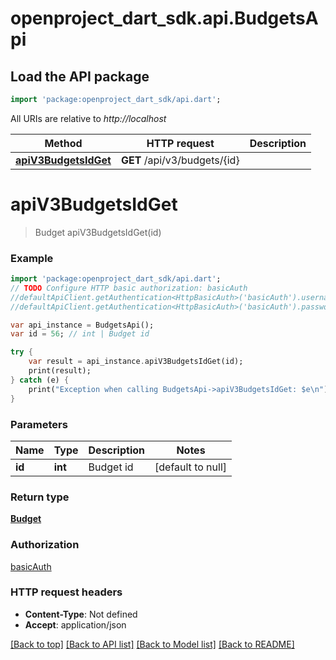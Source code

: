 # openproject_dart_sdk.api.BudgetsApi

## Load the API package
```dart
import 'package:openproject_dart_sdk/api.dart';
```

All URIs are relative to *http://localhost*

Method | HTTP request | Description
------------- | ------------- | -------------
[**apiV3BudgetsIdGet**](BudgetsApi.md#apiV3BudgetsIdGet) | **GET** /api/v3/budgets/{id} | 


# **apiV3BudgetsIdGet**
> Budget apiV3BudgetsIdGet(id)



### Example 
```dart
import 'package:openproject_dart_sdk/api.dart';
// TODO Configure HTTP basic authorization: basicAuth
//defaultApiClient.getAuthentication<HttpBasicAuth>('basicAuth').username = 'YOUR_USERNAME'
//defaultApiClient.getAuthentication<HttpBasicAuth>('basicAuth').password = 'YOUR_PASSWORD';

var api_instance = BudgetsApi();
var id = 56; // int | Budget id

try { 
    var result = api_instance.apiV3BudgetsIdGet(id);
    print(result);
} catch (e) {
    print("Exception when calling BudgetsApi->apiV3BudgetsIdGet: $e\n");
}
```

### Parameters

Name | Type | Description  | Notes
------------- | ------------- | ------------- | -------------
 **id** | **int**| Budget id | [default to null]

### Return type

[**Budget**](Budget.md)

### Authorization

[basicAuth](../README.md#basicAuth)

### HTTP request headers

 - **Content-Type**: Not defined
 - **Accept**: application/json

[[Back to top]](#) [[Back to API list]](../README.md#documentation-for-api-endpoints) [[Back to Model list]](../README.md#documentation-for-models) [[Back to README]](../README.md)

